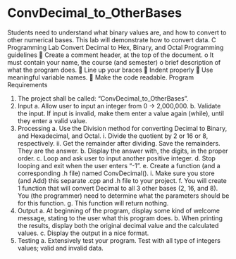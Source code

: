 # ConvDecimal_to_OtherBases
Students need to understand what binary values are, and how to convert to other numerical bases.  This lab will demonstrate how to convert data.
C Programming Lab
Convert Decimal to Hex, Binary, and Octal
Programming guidelines
 Create a comment header, at the top of the document.
o It must contain your name, the course (and semester)
o brief description of what the program does.
 Line up your braces
 Indent properly
 Use meaningful variable names.
 Make the code readable.
Program Requirements
1. The project shall be called: “ConvDecimal_to_OtherBases”.
2. Input
a. Allow user to input an integer from 0 -> 2,000,000.
b. Validate the input.  If input is invalid, make them enter a value again 
(while), until they enter a valid value.
3. Processing
a. Use the Division method for converting Decimal to Binary, and 
Hexadecimal, and Octal.
i. Divide the quotient by 2 or 16 or 8, respectively.
ii. Get the remainder after dividing. Save the remainders.  They are 
the answer.
b. Display the answer with, the digits, in the proper order.
c. Loop and ask user to input another positive integer.
d. Stop looping and exit when the user enters “-1”.
e. Create a function (and a corresponding .h file) named ConvDecimal().
i. Make sure you store (and Add) this separate .cpp and .h file to your 
project.
f. You will create 1 function that will convert Decimal to all 3 other bases (2, 
16, and 8). You (the programmer) need to determine what the parameters 
should be for this function.
g. This function will return nothing.
4. Output
a. At beginning of the program, display some kind of welcome message, 
stating to the user what this program does.
b. When printing the results, display both the original decimal value and the 
calculated values. 
c. Display the output in a nice format.
5. Testing
a. Extensively test your program. Test with all type of integers values; valid 
and invalid data.
